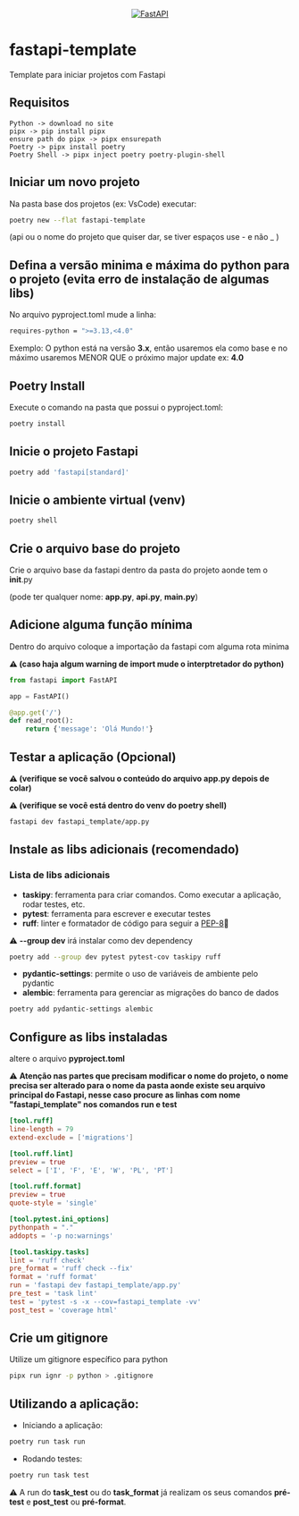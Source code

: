 <p align="center">
  <a href="https://fastapi.tiangolo.com"><img src="https://fastapi.tiangolo.com/img/logo-margin/logo-teal.png" alt="FastAPI"></a>
</p>

# fastapi-template

Template para iniciar projetos com Fastapi

## Requisitos
    Python -> download no site
    pipx -> pip install pipx
    ensure path do pipx -> pipx ensurepath
    Poetry -> pipx install poetry
    Poetry Shell -> pipx inject poetry poetry-plugin-shell

## Iniciar um novo projeto

Na pasta base dos projetos (ex: VsCode) executar:
```bash
poetry new --flat fastapi-template
```
(api ou o nome do projeto que quiser dar, se tiver espaços use - e não _ )

## Defina a versão minima e máxima do python para o projeto (evita erro de instalação de algumas libs)

No arquivo pyproject.toml mude a linha:
```bash
requires-python = ">=3.13,<4.0"
```
Exemplo: O python está na versão **3.x**, então usaremos ela como base e no máximo usaremos MENOR QUE o próximo major update ex: **4.0**

## Poetry Install
Execute o comando na pasta que possui o pyproject.toml:
```bash
poetry install
```

## Inicie o projeto Fastapi
```bash
poetry add 'fastapi[standard]'
```

## Inicie o ambiente virtual (venv)
```bash
poetry shell
```

## Crie o arquivo base do projeto
Crie o arquivo base da fastapi dentro da pasta do projeto aonde tem o __init__.py 

(pode ter qualquer nome: **app.py**, **api.py**, **main.py**)

## Adicione alguma função mínima
Dentro do arquivo coloque a importação da fastapi com alguma rota minima 

**⚠️ (caso haja algum warning de import mude o interptretador do python)**

```python
from fastapi import FastAPI 

app = FastAPI()

@app.get('/')
def read_root():
    return {'message': 'Olá Mundo!'}
```

## Testar a aplicação (Opcional)
**⚠️ (verifique se você salvou o conteúdo do arquivo **app.py** depois de colar)**

**⚠️ (verifique se você está dentro do venv do poetry shell)**

```bash
fastapi dev fastapi_template/app.py
```

## Instale as libs adicionais (recomendado)
### Lista de libs adicionais
- **taskipy**: ferramenta para criar comandos. Como executar a aplicação, rodar testes, etc.
- **pytest**: ferramenta para escrever e executar testes
- **ruff**: linter e formatador de código para seguir a [PEP-8](https://peps.python.org/pep-0008/)🔗

⚠️ **--group dev** irá instalar como dev dependency

```bash
poetry add --group dev pytest pytest-cov taskipy ruff
```

- **pydantic-settings**: permite o uso de variáveis de ambiente pelo pydantic
- **alembic**: ferramenta para gerenciar as migrações do banco de dados

```bash
poetry add pydantic-settings alembic
```

## Configure as libs instaladas
altere o arquivo **pyproject.toml**

⚠️ **Atenção nas partes que precisam modificar o nome do projeto, o nome precisa ser alterado para o nome da pasta aonde existe seu arquivo principal do Fastapi, nesse caso procure as linhas com nome "fastapi_template" nos comandos run e test**

```toml
[tool.ruff]
line-length = 79
extend-exclude = ['migrations']

[tool.ruff.lint]
preview = true
select = ['I', 'F', 'E', 'W', 'PL', 'PT']

[tool.ruff.format]
preview = true
quote-style = 'single'

[tool.pytest.ini_options]
pythonpath = "."
addopts = '-p no:warnings'

[tool.taskipy.tasks]
lint = 'ruff check'
pre_format = 'ruff check --fix'
format = 'ruff format'
run = 'fastapi dev fastapi_template/app.py'
pre_test = 'task lint'
test = 'pytest -s -x --cov=fastapi_template -vv'
post_test = 'coverage html'
```

## Crie um gitignore
Utilize um gitignore específico para python

```bash
pipx run ignr -p python > .gitignore
```

## Utilizando a aplicação:

- Iniciando a aplicação:
```bash
poetry run task run
```

- Rodando testes:
```bash
poetry run task test
```

⚠️  A run do **task_test** ou do **task_format** já realizam os seus comandos **pré-test** e **post_test** ou **pré-format**.